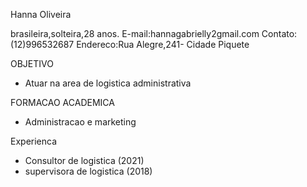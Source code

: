 Hanna Oliveira

brasileira,solteira,28 anos.
E-mail:hannagabrielly2gmail.com
Contato:(12)996532687
Endereco:Rua Alegre,241- Cidade Piquete

OBJETIVO
- Atuar na area de logistica administrativa

 FORMACAO ACADEMICA 
 - Administracao e marketing

 Experienca 
 - Consultor de logistica (2021)
 - supervisora de logistica (2018)
